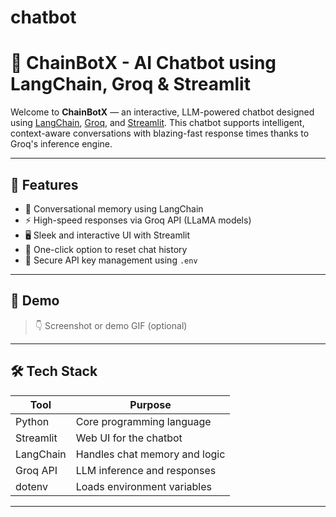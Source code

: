 # chatbot
# 🧠 ChainBotX - AI Chatbot using LangChain, Groq & Streamlit

Welcome to **ChainBotX** — an interactive, LLM-powered chatbot designed using [LangChain](https://www.langchain.com/), [Groq](https://groq.com/), and [Streamlit](https://streamlit.io/). This chatbot supports intelligent, context-aware conversations with blazing-fast response times thanks to Groq's inference engine.

---

## 🚀 Features

- 💬 Conversational memory using LangChain
- ⚡ High-speed responses via Groq API (LLaMA models)
- 🖥️ Sleek and interactive UI with Streamlit
- 🔄 One-click option to reset chat history
- 🔐 Secure API key management using `.env`

---

## 📸 Demo

> 👇 Screenshot or demo GIF (optional)

---

## 🛠️ Tech Stack

| Tool        | Purpose                         |
|-------------|----------------------------------|
| Python      | Core programming language       |
| Streamlit   | Web UI for the chatbot          |
| LangChain   | Handles chat memory and logic   |
| Groq API    | LLM inference and responses     |
| dotenv      | Loads environment variables     |

---

